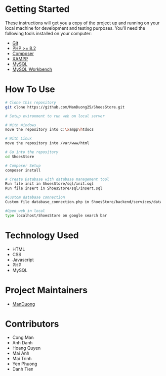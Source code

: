 # Getting Started
These instructions will get you a copy of the project up and running on your local machine for development and testing purposes.
You'll need the following tools installed on your computer:
- [Git](https://git-scm.com/)
- [PHP >= 8.2](https://www.php.net/downloads)
- [Composer](https://getcomposer.org/)
- [XAMPP](https://www.apachefriends.org/index.html)
- [MySQL](https://dev.mysql.com/downloads/mysql/)
- [MySQL Workbench](https://www.mysql.com/products/workbench/)

# How To Use
```bash
# Clone this repository
git clone https://github.com/ManDuong25/ShoesStore.git

# Setup evironment to run web on local server

# With Windows
move the repository into C:\xampp\htdocs

# With Linux
move the repository into /var/www/html

# Go into the repository
cd ShoesStore

# Composer Setup 
composer install

# Create Database with database management tool
Run file init in ShoesStore/sql/init.sql
Run file insert in ShoesStore/sql/insert.sql

#Custom database connection
Custom file database_connection.php in ShoesStore/backend/services/database_connection.php

#Open web in local
type localhost/ShoesStore on google search bar
``` 
# Technology Used
- HTML
- CSS
- Javascript
- PHP
- MySQL

# Project Maintainers
- [ManDuong](https://www.linkedin.com/in/man-duong-5b360132a/)

# Contributors
- Cong Man
- Anh Danh
- Hoang Quyen
- Mai Anh
- Mai Trinh
- Yen Phuong
- Danh Tien

